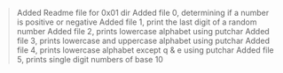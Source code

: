 >Added Readme file for 0x01 dir
 >Added file 0, determining if a number is positive or negative
 >Added file 1, print the last digit of a random number
 >Added file 2, prints lowercase alphabet using putchar
 >Added file 3, prints lowercase and uppercase alphabet using putchar
 >Added file 4, prints lowercase alphabet except q & e using putchar
 >Added file 5, prints single digit numbers of base 10
